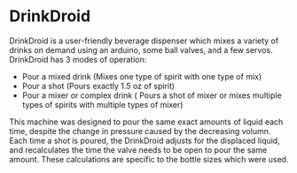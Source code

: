 # DrinkDroid
DrinkDroid is a user-friendly beverage dispenser which mixes a variety of drinks on demand using an arduino, some ball valves, and a few servos.
DrinkDroid has 3 modes of operation:
  - Pour a mixed drink (Mixes one type of spirit with one type of mix)
  - Pour a shot (Pours exactly 1.5 oz of spirit)
  - Pour a mixer or complex drink ( Pours a shot of mixer or mixes multiple types of spirits with multiple types of mixer)

This machine was designed to pour the same exact amounts of liquid each time, despite the change in pressure caused by the decreasing volumn. Each time a shot is poured, the DrinkDroid adjusts for the displaced liquid, and recalculates the time the valve needs to be open to pour the same amount. These calculations are specific to the bottle sizes which were used.
